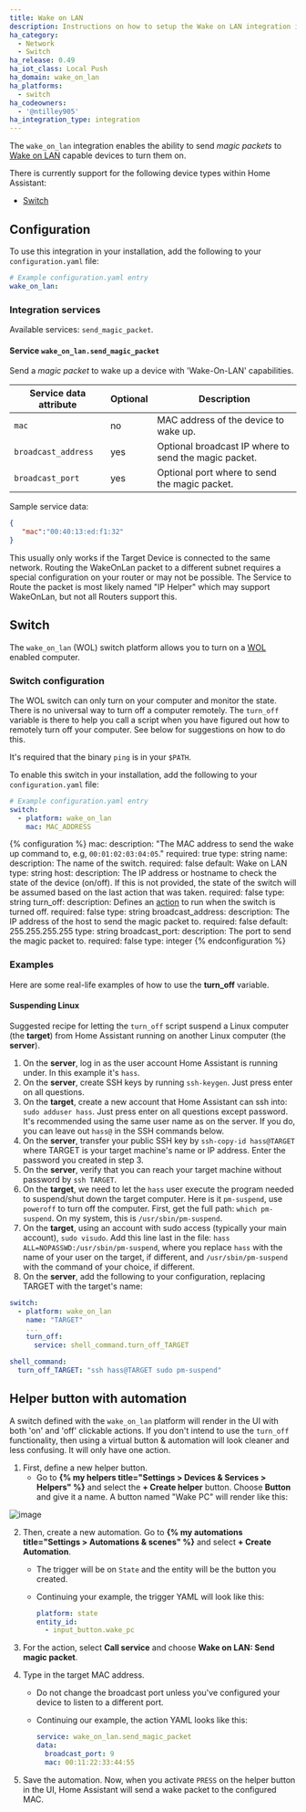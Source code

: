 ```yaml
---
title: Wake on LAN
description: Instructions on how to setup the Wake on LAN integration in Home Assistant.
ha_category:
  - Network
  - Switch
ha_release: 0.49
ha_iot_class: Local Push
ha_domain: wake_on_lan
ha_platforms:
  - switch
ha_codeowners:
  - '@ntilley905'
ha_integration_type: integration
---
```


The `wake_on_lan` integration enables the ability to send _magic packets_ to [Wake on LAN](https://en.wikipedia.org/wiki/Wake-on-LAN) capable devices to turn them on.

There is currently support for the following device types within Home Assistant:

- [Switch](#switch)

## Configuration

To use this integration in your installation, add the following to your `configuration.yaml` file:

```yaml
# Example configuration.yaml entry
wake_on_lan:
```

### Integration services

Available services: `send_magic_packet`.

#### Service `wake_on_lan.send_magic_packet`

Send a _magic packet_ to wake up a device with 'Wake-On-LAN' capabilities.

| Service data attribute    | Optional | Description                                             |
|---------------------------|----------|---------------------------------------------------------|
| `mac`                     |       no | MAC address of the device to wake up.                   |
| `broadcast_address`       |      yes | Optional broadcast IP where to send the magic packet.   |
| `broadcast_port`          |      yes | Optional port where to send the magic packet.           |

Sample service data:

```json
{
   "mac":"00:40:13:ed:f1:32"
}
```

<div class='note'>
This usually only works if the Target Device is connected to the same network. Routing the WakeOnLan packet to a different subnet requires a special configuration on your router or may not be possible.
The Service to Route the packet is most likely named "IP Helper" which may support WakeOnLan, but not all Routers support this.
</div>

## Switch

The `wake_on_lan` (WOL) switch platform allows you to turn on a [WOL](https://en.wikipedia.org/wiki/Wake-on-LAN) enabled computer.

### Switch configuration

The WOL switch can only turn on your computer and monitor the state. There is no universal way to turn off a computer remotely. The `turn_off` variable is there to help you call a script when you have figured out how to remotely turn off your computer. See below for suggestions on how to do this.

It's required that the binary `ping` is in your `$PATH`.

To enable this switch in your installation, add the following to your `configuration.yaml` file:

```yaml
# Example configuration.yaml entry
switch:
  - platform: wake_on_lan
    mac: MAC_ADDRESS
```

{% configuration %}
mac:
  description: "The MAC address to send the wake up command to, e.g, `00:01:02:03:04:05`."
  required: true
  type: string
name:
  description: The name of the switch.
  required: false
  default: Wake on LAN
  type: string
host:
  description: The IP address or hostname to check the state of the device (on/off). If this is not provided, the state of the switch will be assumed based on the last action that was taken.
  required: false
  type: string
turn_off:
  description: Defines an [action](/getting-started/automation/) to run when the switch is turned off.
  required: false
  type: string
broadcast_address:
  description: The IP address of the host to send the magic packet to.
  required: false
  default: 255.255.255.255
  type: string
broadcast_port:
  description: The port to send the magic packet to.
  required: false
  type: integer
{% endconfiguration %}

### Examples

Here are some real-life examples of how to use the **turn_off** variable.

#### Suspending Linux

Suggested recipe for letting the `turn_off` script suspend a Linux computer (the **target**)
from Home Assistant running on another Linux computer (the **server**).

1. On the **server**, log in as the user account Home Assistant is running under. In this example it's `hass`.
2. On the **server**, create SSH keys by running `ssh-keygen`. Just press enter on all questions.
3. On the **target**, create a new account that Home Assistant can ssh into: `sudo adduser hass`. Just press enter on all questions except password. It's recommended using the same user name as on the server. If you do, you can leave out `hass@` in the SSH commands below.
4. On the **server**, transfer your public SSH key by `ssh-copy-id hass@TARGET` where TARGET is your target machine's name or IP address. Enter the password you created in step 3.
5. On the **server**, verify that you can reach your target machine without password by `ssh TARGET`.
6. On the **target**, we need to let the `hass` user execute the program needed to suspend/shut down the target computer. Here is it `pm-suspend`, use `poweroff` to turn off the computer. First, get the full path: `which pm-suspend`. On my system, this is `/usr/sbin/pm-suspend`.
7. On the **target**, using an account with sudo access (typically your main account), `sudo visudo`. Add this line last in the file: `hass ALL=NOPASSWD:/usr/sbin/pm-suspend`, where you replace `hass` with the name of your user on the target, if different, and `/usr/sbin/pm-suspend` with the command of your choice, if different.
8. On the **server**, add the following to your configuration, replacing TARGET with the target's name:

```yaml
switch:
  - platform: wake_on_lan
    name: "TARGET"
    ...
    turn_off:
      service: shell_command.turn_off_TARGET

shell_command:
  turn_off_TARGET: "ssh hass@TARGET sudo pm-suspend"
```

## Helper button with automation

A switch defined with the `wake_on_lan` platform will render in the UI with both 'on' and 'off' clickable actions. If you don't intend to use the `turn_off` functionality, then using a virtual button & automation will look cleaner and less confusing. It will only have one action.

1. First, define a new helper button. 
    - Go to **{% my helpers title="Settings > Devices & Services > Helpers" %}** and select the **+ Create helper** button. Choose **Button** and give it a name. A button named "Wake PC" will render like this:

![image](https://github.com/home-assistant/home-assistant.io/assets/252209/10e468a0-45c8-4ee7-b69d-596db3845b14)

2. Then, create a new automation. Go to **{% my automations title="Settings > Automations & scenes" %}** and select **+ Create Automation**. 
    - The trigger will be on `State` and the entity will be the button you created. 
    - Continuing your example, the trigger YAML will look like this:

      ```yaml
      platform: state
      entity_id:
        - input_button.wake_pc
      ```

3. For the action, select **Call service** and choose **Wake on LAN: Send magic packet**. 
4. Type in the target MAC address. 
    - Do not change the broadcast port unless you've configured your device to listen to a different port.
    - Continuing our example, the action YAML looks like this:

      ```yaml
      service: wake_on_lan.send_magic_packet
      data:
        broadcast_port: 9
        mac: 00:11:22:33:44:55
      ```

5. Save the automation. Now, when you activate `PRESS` on the helper button in the UI, Home Assistant will send a wake packet to the configured MAC.
